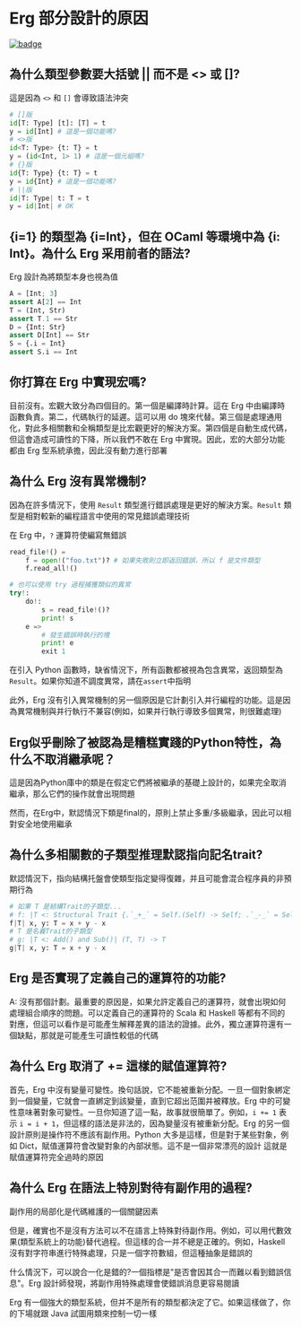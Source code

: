 # Erg 部分設計的原因

[![badge](https://img.shields.io/endpoint.svg?url=https%3A%2F%2Fgezf7g7pd5.execute-api.ap-northeast-1.amazonaws.com%2Fdefault%2Fsource_up_to_date%3Fowner%3Derg-lang%26repos%3Derg%26ref%3Dmain%26path%3Ddoc/EN/faq_syntax.md%26commit_hash%3De56ba70c7d77bf2b37db77cc5bd4b21ad528531c)](https://gezf7g7pd5.execute-api.ap-northeast-1.amazonaws.com/default/source_up_to_date?owner=erg-lang&repos=erg&ref=main&path=doc/EN/faq_syntax.md&commit_hash=e56ba70c7d77bf2b37db77cc5bd4b21ad528531c)

## 為什么類型參數要大括號 || 而不是 <> 或 []?

這是因為 `<>` 和 `[]` 會導致語法沖突

```python
# []版
id[T: Type] [t]: [T] = t
y = id[Int] # 這是一個功能嗎?
# <>版
id<T: Type> {t: T} = t
y = (id<Int, 1> 1) # 這是一個元組嗎?
# {}版
id{T: Type} {t: T} = t
y = id{Int} # 這是一個功能嗎?
# ||版
id|T: Type| t: T = t
y = id|Int| # OK
```

## {i=1} 的類型為 {i=Int}，但在 OCaml 等環境中為 {i: Int}。為什么 Erg 采用前者的語法?

Erg 設計為將類型本身也視為值

```python
A = [Int; 3]
assert A[2] == Int
T = (Int, Str)
assert T.1 == Str
D = {Int: Str}
assert D[Int] == Str
S = {.i = Int}
assert S.i == Int
```

## 你打算在 Erg 中實現宏嗎?

目前沒有。宏觀大致分為四個目的。第一個是編譯時計算。這在 Erg 中由編譯時函數負責。第二，代碼執行的延遲。這可以用 do 塊來代替。第三個是處理通用化，對此多相關數和全稱類型是比宏觀更好的解決方案。第四個是自動生成代碼，但這會造成可讀性的下降，所以我們不敢在 Erg 中實現。因此，宏的大部分功能都由 Erg 型系統承擔，因此沒有動力進行部署

## 為什么 Erg 沒有異常機制?

因為在許多情況下，使用 `Result` 類型進行錯誤處理是更好的解決方案。`Result` 類型是相對較新的編程語言中使用的常見錯誤處理技術

在 Erg 中，`?` 運算符使編寫無錯誤

```python
read_file!() =
    f = open!("foo.txt")? # 如果失敗則立即返回錯誤，所以 f 是文件類型
    f.read_all!()

# 也可以使用 try 過程捕獲類似的異常
try!:
    do!:
        s = read_file!()?
        print! s
    e =>
        # 發生錯誤時執行的塊
        print! e
        exit 1
```

在引入 Python 函數時，缺省情況下，所有函數都被視為包含異常，返回類型為`Result`。如果你知道不調度異常，請在`assert`中指明

此外，Erg 沒有引入異常機制的另一個原因是它計劃引入并行編程的功能。這是因為異常機制與并行執行不兼容(例如，如果并行執行導致多個異常，則很難處理)

## Erg似乎刪除了被認為是糟糕實踐的Python特性，為什么不取消繼承呢？

這是因為Python庫中的類是在假定它們將被繼承的基礎上設計的，如果完全取消繼承，那么它們的操作就會出現問題

然而，在Erg中，默認情況下類是final的，原則上禁止多重/多級繼承，因此可以相對安全地使用繼承

## 為什么多相關數的子類型推理默認指向記名trait?

默認情況下，指向結構托盤會使類型指定變得復雜，并且可能會混合程序員的非預期行為

```python
# 如果 T 是結構Trait的子類型...
# f: |T <: Structural Trait {.`_+_` = Self.(Self) -> Self; .`_-_` = Self.(Self) -> Self}| (T, T) -> T
f|T| x, y: T = x + y - x
# T 是名義Trait的子類型
# g: |T <: Add() and Sub()| (T, T) -> T
g|T| x, y: T = x + y - x
```

## Erg 是否實現了定義自己的運算符的功能?

A: 沒有那個計劃。最重要的原因是，如果允許定義自己的運算符，就會出現如何處理組合順序的問題。可以定義自己的運算符的 Scala 和 Haskell 等都有不同的對應，但這可以看作是可能產生解釋差異的語法的證據。此外，獨立運算符還有一個缺點，那就是可能產生可讀性較低的代碼

## 為什么 Erg 取消了 += 這樣的賦值運算符?

首先，Erg 中沒有變量可變性。換句話說，它不能被重新分配。一旦一個對象綁定到一個變量，它就會一直綁定到該變量，直到它超出范圍并被釋放。Erg 中的可變性意味著對象可變性。一旦你知道了這一點，故事就很簡單了。例如，`i += 1` 表示 `i = i + 1`，但這樣的語法是非法的，因為變量沒有被重新分配。Erg 的另一個設計原則是操作符不應該有副作用。Python 大多是這樣，但是對于某些對象，例如 Dict，賦值運算符會改變對象的內部狀態。這不是一個非常漂亮的設計
這就是賦值運算符完全過時的原因

## 為什么 Erg 在語法上特別對待有副作用的過程?

副作用的局部化是代碼維護的一個關鍵因素

但是，確實也不是沒有方法可以不在語言上特殊對待副作用。例如，可以用代數效果(類型系統上的功能)替代過程。但這樣的合一并不總是正確的。例如，Haskell 沒有對字符串進行特殊處理，只是一個字符數組，但這種抽象是錯誤的

什么情況下，可以說合一化是錯的?一個指標是"是否會因其合一而難以看到錯誤信息"。Erg 設計師發現，將副作用特殊處理會使錯誤消息更容易閱讀

Erg 有一個強大的類型系統，但并不是所有的類型都決定了它。如果這樣做了，你的下場就跟 Java 試圖用類來控制一切一樣
